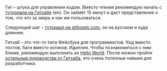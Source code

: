 Гит – штука для управления кодом. Вместо чтения рекомендую начать с [туториала на Гитхабе](https://try.github.io) (en).
Он займёт 15 минут и даст представление о том, что это за зверь и как им пользоваться.

Следующий шаг – [туториал на githowto.com](https://githowto.com/ru), он на русском и куда длиннее.

Гитхаб – это что-то типа Фейсбука для программистов. Код вместо постов, баги вместо котиков. Идиллия.
Чтобы познакомиться с ним ближе, рекомендую выполнить их [Hello World](https://guides.github.com/activities/hello-world/).
После можно пройти [остальные руководства от Гитхаба](https://guides.github.com/), это очень полезные навыки для разработчика.